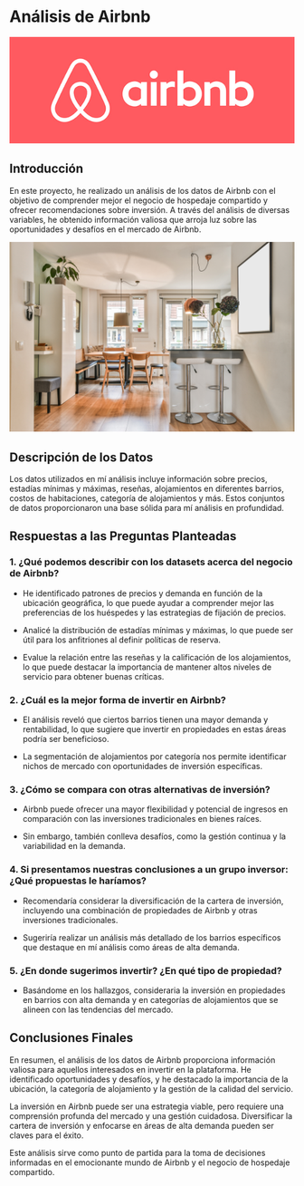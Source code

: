 # Análisis de Airbnb

![Logo Airbnb](airbnb.jpg)


## Introducción
En este proyecto, he realizado un análisis  de los datos de Airbnb con el objetivo de comprender mejor el negocio de hospedaje compartido y ofrecer recomendaciones sobre inversión. A través del análisis de diversas variables, he obtenido información valiosa que arroja luz sobre las oportunidades y desafíos en el mercado de Airbnb.

![Logo Airbnb](sala.jpg)


## Descripción de los Datos
Los datos utilizados en mí análisis incluye información sobre precios, estadías mínimas y máximas, reseñas, alojamientos en diferentes barrios, costos de habitaciones, categoría de alojamientos y más. Estos conjuntos de datos proporcionaron una base sólida para mí análisis en profundidad.

## Respuestas a las Preguntas Planteadas

### 1. ¿Qué podemos describir con los datasets acerca del negocio de Airbnb?
- He identificado patrones de precios y demanda en función de la ubicación geográfica, lo que puede ayudar a comprender mejor las preferencias de los huéspedes y las estrategias de fijación de precios.

- Analicé la distribución de estadías mínimas y máximas, lo que puede ser útil para los anfitriones al definir políticas de reserva.

- Evalue la relación entre las reseñas y la calificación de los alojamientos, lo que puede destacar la importancia de mantener altos niveles de servicio para obtener buenas críticas.

### 2. ¿Cuál es la mejor forma de invertir en Airbnb?
- El análisis reveló que ciertos barrios tienen una mayor demanda y rentabilidad, lo que sugiere que invertir en propiedades en estas áreas podría ser beneficioso.

- La segmentación de alojamientos por categoría nos permite identificar nichos de mercado con oportunidades de inversión específicas.

### 3. ¿Cómo se compara con otras alternativas de inversión?
- Airbnb puede ofrecer una mayor flexibilidad y potencial de ingresos en comparación con las inversiones tradicionales en bienes raíces.

- Sin embargo, también conlleva desafíos, como la gestión continua y la variabilidad en la demanda.

### 4. Si presentamos nuestras conclusiones a un grupo inversor: ¿Qué propuestas le haríamos?
- Recomendaría considerar la diversificación de la cartera de inversión, incluyendo una combinación de propiedades de Airbnb y otras inversiones tradicionales.

- Sugeriría realizar un análisis más detallado de los barrios específicos que destaque en mí análisis como áreas de alta demanda.

### 5. ¿En donde sugerimos invertir? ¿En qué tipo de propiedad?
- Basándome en los hallazgos, consideraria la inversión en propiedades en barrios con alta demanda y en categorías de alojamientos que se alineen con las tendencias del mercado.

## Conclusiones Finales
En resumen, el análisis de los datos de Airbnb proporciona información valiosa para aquellos interesados en invertir en la plataforma. He identificado oportunidades y desafíos, y he destacado la importancia de la ubicación, la categoría de alojamiento y la gestión de la calidad del servicio.

La inversión en Airbnb puede ser una estrategia viable, pero requiere una comprensión profunda del mercado y una gestión cuidadosa. Diversificar la cartera de inversión y enfocarse en áreas de alta demanda pueden ser claves para el éxito.

Este análisis sirve como punto de partida para la toma de decisiones informadas en el emocionante mundo de Airbnb y el negocio de hospedaje compartido.
